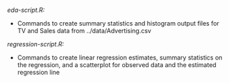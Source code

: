 *eda-script.R:*   
* Commands to create summary statistics and histogram output files for TV and Sales data from ../data/Advertising.csv  
  
*regression-script.R:*  
* Commands to create linear regression estimates, summary statistics on the regression, and a scatterplot for observed data and the estimated regression line  